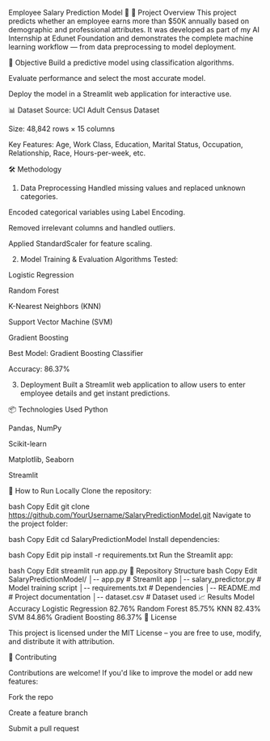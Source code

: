 Employee Salary Prediction Model 💼
📌 Project Overview
This project predicts whether an employee earns more than $50K annually based on demographic and professional attributes. It was developed as part of my AI Internship at Edunet Foundation and demonstrates the complete machine learning workflow — from data preprocessing to model deployment.

🎯 Objective
Build a predictive model using classification algorithms.

Evaluate performance and select the most accurate model.

Deploy the model in a Streamlit web application for interactive use.

📊 Dataset
Source: UCI Adult Census Dataset

Size: 48,842 rows × 15 columns

Key Features: Age, Work Class, Education, Marital Status, Occupation, Relationship, Race, Hours-per-week, etc.

🛠 Methodology
1. Data Preprocessing
Handled missing values and replaced unknown categories.

Encoded categorical variables using Label Encoding.

Removed irrelevant columns and handled outliers.

Applied StandardScaler for feature scaling.

2. Model Training & Evaluation
Algorithms Tested:

Logistic Regression

Random Forest

K-Nearest Neighbors (KNN)

Support Vector Machine (SVM)

Gradient Boosting

Best Model: Gradient Boosting Classifier

Accuracy: 86.37%

3. Deployment
Built a Streamlit web application to allow users to enter employee details and get instant predictions.

📦 Technologies Used
Python

Pandas, NumPy

Scikit-learn

Matplotlib, Seaborn

Streamlit

🚀 How to Run Locally
Clone the repository:

bash
Copy
Edit
git clone https://github.com/YourUsername/SalaryPredictionModel.git
Navigate to the project folder:

bash
Copy
Edit
cd SalaryPredictionModel
Install dependencies:

bash
Copy
Edit
pip install -r requirements.txt
Run the Streamlit app:

bash
Copy
Edit
streamlit run app.py
📂 Repository Structure
bash
Copy
Edit
SalaryPredictionModel/
│-- app.py               # Streamlit app
│-- salary_predictor.py  # Model training script
│-- requirements.txt     # Dependencies
│-- README.md             # Project documentation
│-- dataset.csv           # Dataset used
📈 Results
Model	Accuracy
Logistic Regression	82.76%
Random Forest	85.75%
KNN	82.43%
SVM	84.86%
Gradient Boosting	86.37%
📜 License

This project is licensed under the MIT License – you are free to use, modify, and distribute it with attribution.

🤝 Contributing

Contributions are welcome!
If you'd like to improve the model or add new features:

Fork the repo

Create a feature branch

Submit a pull request
